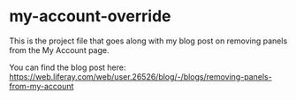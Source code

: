 # my-account-override

This is the project file that goes along with my blog post on removing panels from the My Account page.

You can find the blog post here: https://web.liferay.com/web/user.26526/blog/-/blogs/removing-panels-from-my-account

